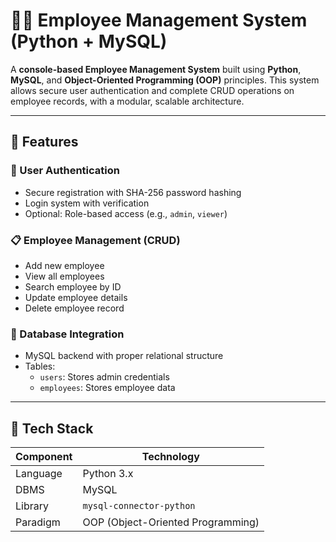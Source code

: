 # 🧑‍💼 Employee Management System (Python + MySQL)

A **console-based Employee Management System** built using **Python**, **MySQL**, and **Object-Oriented Programming (OOP)** principles. This system allows secure user authentication and complete CRUD operations on employee records, with a modular, scalable architecture.

---

## 📌 Features

### 🔐 User Authentication
- Secure registration with SHA-256 password hashing
- Login system with verification
- Optional: Role-based access (e.g., `admin`, `viewer`)

### 📋 Employee Management (CRUD)
- Add new employee
- View all employees
- Search employee by ID
- Update employee details
- Delete employee record

### 💾 Database Integration
- MySQL backend with proper relational structure
- Tables:
  - `users`: Stores admin credentials
  - `employees`: Stores employee data

---

## 🧠 Tech Stack

| Component | Technology |
|----------|------------|
| Language | Python 3.x |
| DBMS     | MySQL      |
| Library  | `mysql-connector-python` |
| Paradigm | OOP (Object-Oriented Programming) |
